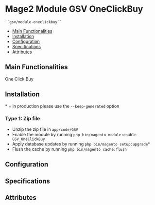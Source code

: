 # Mage2 Module GSV OneClickBuy

    ``gsv/module-oneclickbuy``

 - [Main Functionalities](#markdown-header-main-functionalities)
 - [Installation](#markdown-header-installation)
 - [Configuration](#markdown-header-configuration)
 - [Specifications](#markdown-header-specifications)
 - [Attributes](#markdown-header-attributes)


## Main Functionalities
One Click Buy

## Installation
\* = in production please use the `--keep-generated` option

### Type 1: Zip file

 - Unzip the zip file in `app/code/GSV`
 - Enable the module by running `php bin/magento module:enable GSV_OneClickBuy`
 - Apply database updates by running `php bin/magento setup:upgrade`\*
 - Flush the cache by running `php bin/magento cache:flush`

## Configuration




## Specifications




## Attributes



